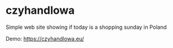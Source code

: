 # czyhandlowa
Simple web site showing if today is a shopping sunday in Poland

Demo: https://czyhandlowa.eu/
